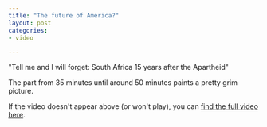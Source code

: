 ```yaml
---
title: "The future of America?"
layout: post
categories:
- video

---
```


"Tell me and I will forget: South Africa 15 years after the Apartheid"

The part from 35 minutes until around 50 minutes paints a pretty grim picture.

<script src="https://pshared.5min.com/Scripts/PlayerSeed.js?sid=203&width=560&height=345&shuffle=0&playList=517357660" type="text/javascript"></script>

If the video doesn't appear above (or won't play), you can [find the full video here](https://on.aol.com/video/tell-me-and-i-will-forget--south-africa-15-years-after-the-apartheid-517357660).